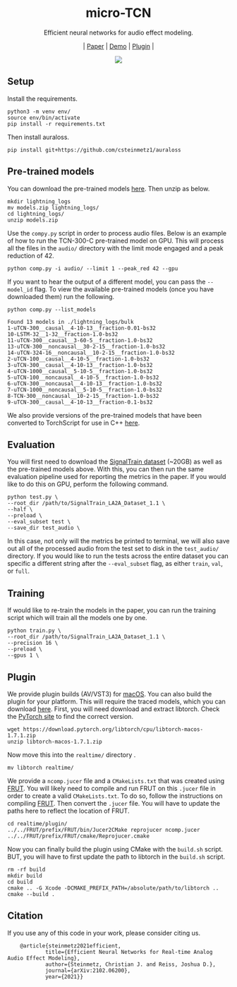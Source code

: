 
<div  align="center">

# micro-TCN

Efficient neural networks for audio effect modeling.

| [Paper](https://arxiv.org/abs/2102.06200) | [Demo](https://csteinmetz1.github.io/tcn-audio-effects/) | [Plugin](https://drive.google.com/drive/folders/1Yq0jAZ5WIXolMuEUH11OgUCzpmtA5g37?usp=sharing) |

</div>

<div align="center">
<img src="plots/speed_cpu+gpu.svg">
</div>

## Setup

Install the requirements.
```
python3 -m venv env/
source env/bin/activate
pip install -r requirements.txt
```

Then install auraloss.
```
pip install git+https://github.com/csteinmetz1/auraloss
```

## Pre-trained models

You can download the pre-trained models [here](https://drive.google.com/file/d/1FkTZFn_6UFTX2ozB9G2RoONXQcuhJ0CX/view?usp=sharing). Then unzip as below.
```
mkdir lightning_logs
mv models.zip lightning_logs/
cd lightning_logs/
unzip models.zip 
```

Use the `compy.py` script in order to process audio files. 
Below is an example of how to run the TCN-300-C pre-trained model on GPU.
This will process all the files in the `audio/` directory with the limit mode engaged and a peak reduction of 42. 

```
python comp.py -i audio/ --limit 1 --peak_red 42 --gpu
```

If you want to hear the output of a different model, you can pass the ``--model_id`` flag. 
To view the available pre-trained models (once you have downloaded them) run the following.

```
python comp.py --list_models

Found 13 models in ./lightning_logs/bulk
1-uTCN-300__causal__4-10-13__fraction-0.01-bs32
10-LSTM-32__1-32__fraction-1.0-bs32
11-uTCN-300__causal__3-60-5__fraction-1.0-bs32
13-uTCN-300__noncausal__30-2-15__fraction-1.0-bs32
14-uTCN-324-16__noncausal__10-2-15__fraction-1.0-bs32
2-uTCN-100__causal__4-10-5__fraction-1.0-bs32
3-uTCN-300__causal__4-10-13__fraction-1.0-bs32
4-uTCN-1000__causal__5-10-5__fraction-1.0-bs32
5-uTCN-100__noncausal__4-10-5__fraction-1.0-bs32
6-uTCN-300__noncausal__4-10-13__fraction-1.0-bs32
7-uTCN-1000__noncausal__5-10-5__fraction-1.0-bs32
8-TCN-300__noncausal__10-2-15__fraction-1.0-bs32
9-uTCN-300__causal__4-10-13__fraction-0.1-bs32
```

We also provide versions of the pre-trained models that have been converted to TorchScript for use in C++ [here]().

## Evaluation

You will first need to download the [SignalTrain dataset](https://zenodo.org/record/3824876) (~20GB) as well as the pre-trained models above.
With this, you can then run the same evaluation pipeline used for reporting the metrics in the paper. 
If you would like to do this on GPU, perform the following command. 

```
python test.py \
--root_dir /path/to/SignalTrain_LA2A_Dataset_1.1 \
--half \
--preload \
--eval_subset test \
--save_dir test_audio \
```

In this case, not only will the metrics be printed to terminal, we will also save out all of the processed audio from the test set to disk in the `test_audio/` directory.
If you would like to run the tests across the entire dataset you can specific a different string after the `--eval_subset` flag, as either `train`, `val`, or `full`.

## Training

If would like to re-train the models in the paper, you can run the training script which will train all the models one by one. 

```
python train.py \ 
--root_dir /path/to/SignalTrain_LA2A_Dataset_1.1 \
--precision 16 \
--preload \
--gpus 1 \
```

## Plugin

We provide plugin builds (AV/VST3) for [macOS](https://drive.google.com/drive/folders/1Yq0jAZ5WIXolMuEUH11OgUCzpmtA5g37?usp=sharing). 
You can also build the plugin for your platform.
This will require the traced models, which you can download [here](https://drive.google.com/file/d/1FkkVl_EyU9Ztxi--AFVXJyd2uWYx3nqm/view?usp=sharing).
First, you will need download and extract libtorch. 
Check the [PyTorch site](https://pytorch.org/get-started/locally/) to find the correct version. 

```
wget https://download.pytorch.org/libtorch/cpu/libtorch-macos-1.7.1.zip
unzip libtorch-macos-1.7.1.zip
```

Now move this into the `realtime/` directory .
```
mv libtorch realtime/
```

We provide a `ncomp.jucer` file and a `CMakeLists.txt` that was created using [FRUT](https://github.com/McMartin/FRUT).
You will likely need to compile and run FRUT on this `.jucer` file in order to create a valid `CMakeLists.txt`.
To do so, follow the instructions on compiling [FRUT](https://github.com/McMartin/FRUT).
Then convert the `.jucer` file. You will have to update the paths here to reflect the location of FRUT.
```
cd realtime/plugin/
../../FRUT/prefix/FRUT/bin/Jucer2CMake reprojucer ncomp.jucer ../../FRUT/prefix/FRUT/cmake/Reprojucer.cmake
```

Now you can finally build the plugin using CMake with the `build.sh` script. 
BUT, you will have to first update the path to libtorch in the `build.sh` script.
```
rm -rf build
mkdir build
cd build
cmake .. -G Xcode -DCMAKE_PREFIX_PATH=/absolute/path/to/libtorch ..
cmake --build .
```

## Citation
If you use any of this code in your work, please consider citing us. 
```    
    @article{steinmetz2021efficient,
            title={Efficient Neural Networks for Real-time Analog Audio Effect Modeling},
            author={Steinmetz, Christian J. and Reiss, Joshua D.},
            journal={arXiv:2102.06200},
            year={2021}}
```
